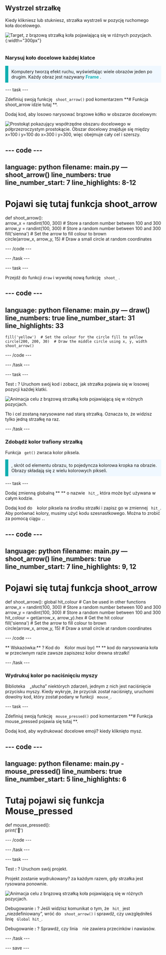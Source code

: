 ## Wystrzel strzałkę

<div style="display: flex; flex-wrap: wrap">
<div style="flex-basis: 200px; flex-grow: 1; margin-right: 15px;">
Kiedy klikniesz lub stukniesz, strzałka wystrzeli w pozycję ruchomego koła docelowego. 
</div>
<div>

![Target, z brązową strzałką koła pojawiającą się w różnych pozycjach.](images/fire_arrow.gif){:width="300px"}

</div>
</div>

### Narysuj koło docelowe każdej klatce

<p style="border-left: solid; border-width:10px; border-color: #0faeb0; background-color: aliceblue; padding: 10px;"> Komputery tworzą efekt ruchu, wyświetlając wiele obrazów jeden po drugim. Każdy obraz jest nazywany <span style="color: #0faeb0; font-weight: bold;"> Frame </span>.   
</p>

--- task ---

Zdefiniuj swoją funkcję ` shoot_arrow()` pod komentarzem **# Funkcja shoot_arrow idzie tutaj **.

Dodaj kod, aby losowo narysować brązowe kółko w obszarze docelowym:

![Prostokąt pokazujący współrzędne obszaru docelowego w półprzezroczystym prostokącie. Obszar docelowy znajduje się między x=100 i y=100 do x=300 i y=300, więc obejmuje cały cel i szerszy.](images/target_area.png)

--- code ---
---
language: python filename: main.py — shoot_arrow() line_numbers: true line_number_start: 7
line_highlights: 8-12
---
# Pojawi się tutaj funkcja shoot_arrow
def shoot_arrow():   
arrow_x = randint(100, 300)  # Store a random number between 100 and 300    
arrow_y = randint(100, 300)  # Store a random number between 100 and 300    
fill('sienna')  # Set the arrow to fill colour to brown   
circle(arrow_x, arrow_y, 15)  # Draw a small circle at random coordinates

--- /code ---

--- /task ---

--- task ---

Przejdź do funkcji ` draw ` i wywołaj nową funkcję ` shoot_` .

--- code ---
---
language: python filename: main.py — draw() line_numbers: true line_number_start: 31
line_highlights: 33
---

    fill('yellow')  # Set the colour for the circle fill to yellow      
    circle(200, 200, 30)  # Draw the middle circle using x, y, width
    shoot_arrow()

--- /code ---

--- /task ---

--- task ---

Test **:** ? Uruchom swój kod i zobacz, jak strzałka pojawia się w losowej pozycji każdej klatki.

![Animacja celu z brązową strzałką koła pojawiającą się w różnych pozycjach.](images/fire_arrow.gif)

Tło i cel zostaną narysowane nad starą strzałką. Oznacza to, że widzisz tylko jedną strzałkę na raz.

--- /task ---

### Zdobądź kolor trafiony strzałką

Funkcja ` get()` zwraca kolor piksela.

<p style="border-left: solid; border-width:10px; border-color: #0faeb0; background-color: aliceblue; padding: 10px;">
<span style="color: #0faeb0; font-weight: bold;"> </span>, skrót od elementu obrazu, to pojedyncza kolorowa kropka na obrazie. Obrazy składają się z wielu kolorowych pikseli.
</p>

--- task ---

Dodaj zmienną globalną ** ** o nazwie ` hit_`, która może być używana w całym kodzie.

Dodaj kod do ` ` kolor piksela na środku strzałki i zapisz go w zmiennej ` hit_`. Aby porównać kolory, musimy użyć kodu szesnastkowego. Można to zrobić za pomocą ciągu `.`.

--- code ---
---
language: python filename: main.py — shoot_arrow() line_numbers: true line_number_start: 7
line_highlights: 9, 12
---
# Pojawi się tutaj funkcja shoot_arrow
def shoot_arrow(): global hit_colour  # Can be used in other functions  
arrow_x = randint(100, 300)  # Store a random number between 100 and 300    
arrow_y = randint(100, 300)  # Store a random number between 100 and 300 hit_colour = get(arrow_x, arrow_y).hex  # Get the hit colour     
fill('sienna')  # Set the arrow to fill colour to brown   
circle(arrow_x, arrow_y, 15)  # Draw a small circle at random coordinates

--- /code ---

** Wskazówka:** ? Kod do ` ` Kolor musi być ** ** kod do narysowania koła ` ` w przeciwnym razie zawsze zapiszesz kolor drewna strzałki!

--- /task ---

### Wydrukuj kolor po naciśnięciu myszy

Biblioteka ` ` „słucha” niektórych zdarzeń, jednym z nich jest naciśnięcie przycisku myszy. Kiedy wykryje, że przycisk został naciśnięty, uruchomi dowolny kod, który został podany w funkcji ` mouse_`.

--- task ---

Zdefiniuj swoją funkcję ` mouse_pressed()` pod komentarzem **# Funkcja mouse_pressed pojawia się tutaj **.

Dodaj kod, aby wydrukować docelowe emoji? kiedy kliknięto mysz.

--- code ---
---
language: python filename: main.py - mouse_pressed() line_numbers: true line_number_start: 5
line_highlights: 6
---

# Tutaj pojawi się funkcja Mouse_pressed
def mouse_pressed():    
print('🎯')

--- /code ---

--- /task ---

--- task ---

Test **:** ? Uruchom swój projekt.

Projekt zostanie wydrukowany? za każdym razem, gdy strzałka jest rysowana ponownie.

![Animacja celu z brązową strzałką koła pojawiającą się w różnych pozycjach.](images/fire_arrow.gif)

Debugowanie **:** ? Jeśli widzisz komunikat o tym, że ` hit_` jest „niezdefiniowany”, wróć do ` shoot_arrow()` i sprawdź, czy uwzględniłeś linię ` Global hit_`.

Debugowanie **:** ? Sprawdź, czy linia ` ` nie zawiera przecinków i nawiasów.

--- /task ---

--- save ---
